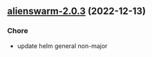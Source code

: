 

## [alienswarm-2.0.3](https://github.com/truecharts/charts/compare/alienswarm-reactivedrop-2.0.2...alienswarm-2.0.3) (2022-12-13)

### Chore

- update helm general non-major
  
  